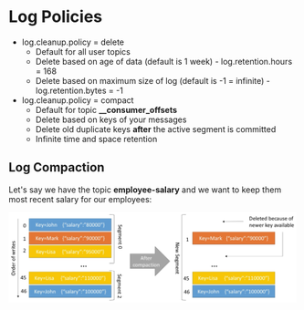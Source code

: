 # Log Policies

- log.cleanup.policy = delete
  - Default for all user topics
  - Delete based on age of data (default is 1 week) - log.retention.hours = 168
  - Delete based on maximum size of log (default is -1 = infinite) - log.retention.bytes = -1
- log.cleanup.policy = compact
  - Default for topic **__consumer_offsets**
  - Delete based on keys of your messages
  - Delete old duplicate keys **after** the active segment is committed
  - Infinite time and space retention

## Log Compaction

Let's say we have the topic **employee-salary** and we want to keep them most recent salary for our employees:

![Log compaction](images/log-compaction.png)